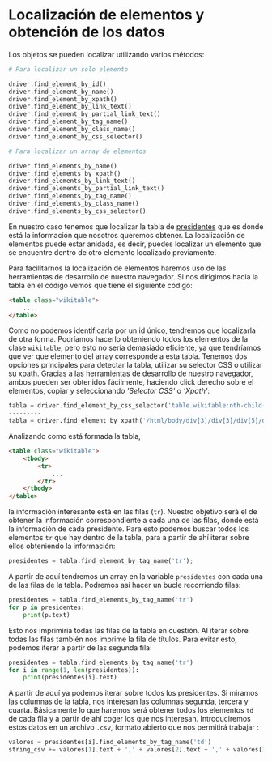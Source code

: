 # Localización de elementos y obtención de los datos

Los objetos se pueden localizar utilizando varios métodos:

```py
# Para localizar un solo elemento

driver.find_element_by_id()
driver.find_element_by_name()
driver.find_element_by_xpath()
driver.find_element_by_link_text()
driver.find_element_by_partial_link_text()
driver.find_element_by_tag_name()
driver.find_element_by_class_name()
driver.find_element_by_css_selector()

# Para localizar un array de elementos

driver.find_elements_by_name()
driver.find_elements_by_xpath()
driver.find_elements_by_link_text()
driver.find_elements_by_partial_link_text()
driver.find_elements_by_tag_name()
driver.find_elements_by_class_name()
driver.find_elements_by_css_selector()
```

En nuestro caso tenemos que localizar la tabla de [presidentes](https://es.wikipedia.org/wiki/Granada_Club_de_F%C3%BAtbol#Presidentes) que es donde está la información que nosotros queremos obtener. La localización de elementos puede estar anidada, es decir, puedes localizar un elemento que se encuentre dentro de otro elemento localizado previamente. 

Para facilitarnos la localización de elementos haremos uso de las herramientas de desarrollo de nuestro navegador. Si nos dirigimos hacia la tabla en el código vemos que tiene el siguiente código:

```html
<table class="wikitable">
    ...
</table>
```

Como no podemos identificarla por un id único, tendremos que localizarla de otra forma. Podríamos hacerlo obteniendo todos los elementos de la clase `wikitable`, pero esto no sería demasiado eficiente, ya que tendríamos que ver que elemento del array corresponde a esta tabla. Tenemos dos opciones principales para detectar la tabla, utilizar su selector CSS o utilizar su xpath. Gracias a las herramientas de desarrollo de nuestro navegador, ambos pueden ser obtenidos fácilmente, haciendo click derecho sobre el elementos, copiar y seleccionando _'Selector CSS'_ o _'Xpath'_:

```py
tabla = driver.find_element_by_css_selector('table.wikitable:nth-child(216)')
---------
tabla = driver.find_element_by_xpath('/html/body/div[3]/div[3]/div[5]/div[1]/table[16]')
```
Analizando como está formada la tabla,

```html
<table class="wikitable">
    <tbody>
        <tr>
            ...
        </tr>
    </tbody>
</table>
```

la información interesante está en las filas (`tr`). Nuestro objetivo será el de obtener la información correspondiente a cada una de las filas, donde está la información de cada presidente. Para esto podemos buscar todos los elementos `tr` que hay dentro de la tabla, para a partir de ahí iterar sobre ellos obteniendo la información:

```py
presidentes = tabla.find_element_by_tag_name('tr');
```

A partir de aquí tendremos un array en la variable `presidentes` con cada una de las filas de la tabla. Podremos así hacer un bucle recorriendo filas:

```py
presidentes = tabla.find_elements_by_tag_name('tr')
for p in presidentes:
    print(p.text)
```

Esto nos imprimiría todas las filas de la tabla en cuestión. Al iterar sobre todas las filas también nos imprime la fila de títulos. Para evitar esto, podemos iterar a partir de las segunda fila:

```py
presidentes = tabla.find_elements_by_tag_name('tr')
for i in range(1, len(presidentes)):
    print(presidentes[i].text)
```

A partir de aquí ya podemos iterar sobre todos los presidentes. Si miramos las columnas de la tabla, nos interesan las columnas segunda, tercera y cuarta. Básicamente lo que haremos será obtener todos los elementos `td` de cada fila y a partir de ahí coger los que nos interesan. Introduciremos estos datos en un archivo `.csv`, formato abierto que nos permitirá trabajar :

```py
valores = presidentes[i].find_elements_by_tag_name('td')
string_csv += valores[1].text + ',' + valores[2].text + ',' + valores[3].text + '\n'
```
